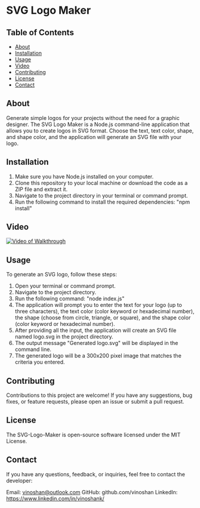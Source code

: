 # SVG Logo Maker

## Table of Contents

- [About](#about)
- [Installation](#installation)
- [Usage](#usage)
- [Video](#Video)
- [Contributing](#contributing)
- [License](#license)
- [Contact](#contact)

## About

Generate simple logos for your projects without the need for a graphic designer. The SVG Logo Maker is a Node.js command-line application that allows you to create logos in SVG format. Choose the text, text color, shape, and shape color, and the application will generate an SVG file with your logo.

## Installation

1. Make sure you have Node.js installed on your computer.
2. Clone this repository to your local machine or download the code as a ZIP file and extract it.
3. Navigate to the project directory in your terminal or command prompt.
4. Run the following command to install the required dependencies: "npm install"

## Video

[![Video of Walkthrough](http://img.youtube.com/vi/Dt9awRZNnhc/0.jpg)](http://www.youtube.com/watch?v=Dt9awRZNnhc)

## Usage

To generate an SVG logo, follow these steps:

1. Open your terminal or command prompt.
2. Navigate to the project directory.
3. Run the following command: "node index.js"
4. The application will prompt you to enter the text for your logo (up to three characters), the text color (color keyword or hexadecimal number), the shape (choose from circle, triangle, or square), and the shape color (color keyword or hexadecimal number).
5. After providing all the input, the application will create an SVG file named logo.svg in the project directory.
6. The output message "Generated logo.svg" will be displayed in the command line.
7. The generated logo will be a 300x200 pixel image that matches the criteria you entered.

## Contributing

Contributions to this project are welcome! If you have any suggestions, bug fixes, or feature requests, please open an issue or submit a pull request.

## License

The SVG-Logo-Maker is open-source software licensed under the MIT License.

## Contact

If you have any questions, feedback, or inquiries, feel free to contact the developer:

Email: vinoshan@outlook.com
GitHub: github.com/vinoshan
LinkedIn: https://www.linkedin.com/in/vinoshank/
